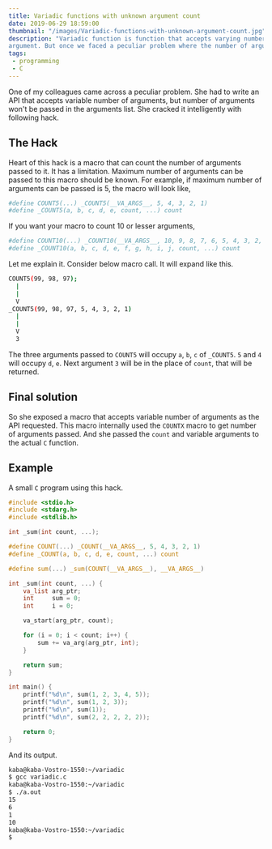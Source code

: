 ```yaml
---
title: Variadic functions with unknown argument count
date: 2019-06-29 18:59:00
thumbnail: "/images/Variadic-functions-with-unknown-argument-count.jpg"
description: "Variadic function is function that accepts varying number arguments. But often times we've to pass the number of arguments as the first
argument. But once we faced a peculiar problem where the number of arguments can't be passed. And we solved it in a peculiar ;) way."
tags:
 - programming
 - C
---
```


One of my colleagues came across a peculiar problem. She had to write an API that accepts variable number of arguments, but number of arguments won't be passed in the arguments list. She cracked it intelligently with following hack.

## The Hack
Heart of this hack is a macro that can count the number of arguments passed to it. It has a limitation. Maximum number of arguments can be passed to this macro should be known. For example, if maximum number of arguments can be passed is 5, the macro will look like,

```sh
#define COUNT5(...) _COUNT5(__VA_ARGS__, 5, 4, 3, 2, 1)
#define _COUNT5(a, b, c, d, e, count, ...) count
```

If you want your macro to count 10 or lesser arguments,

```sh
#define COUNT10(...) _COUNT10(__VA_ARGS__, 10, 9, 8, 7, 6, 5, 4, 3, 2, 1)
#define _COUNT10(a, b, c, d, e, f, g, h, i, j, count, ...) count
```

Let me explain it. Consider below macro call. It will expand like this.

```sh
COUNT5(99, 98, 97);
  |
  |
  V
_COUNT5(99, 98, 97, 5, 4, 3, 2, 1)
  |
  |
  V
  3
```

The three arguments passed to `COUNT5` will occupy `a`, `b`, `c` of `_COUNT5`. `5` and `4` will occupy `d`, `e`. Next argument `3` will be in the place of `count`, that will be returned.

## Final solution
So she exposed a macro that accepts variable number of arguments as the API requested. This macro internally used the `COUNTX` macro to get number of arguments passed. And she passed the `count` and variable arguments to the actual `C` function. 

## Example
A small `C` program using this hack.

```C
#include <stdio.h>
#include <stdarg.h>
#include <stdlib.h>

int _sum(int count, ...);

#define COUNT(...) _COUNT(__VA_ARGS__, 5, 4, 3, 2, 1)
#define _COUNT(a, b, c, d, e, count, ...) count

#define sum(...) _sum(COUNT(__VA_ARGS__), __VA_ARGS__)

int _sum(int count, ...) {
	va_list	arg_ptr;
	int		sum = 0;
	int		i = 0;

	va_start(arg_ptr, count);

	for (i = 0; i < count; i++) {
		sum += va_arg(arg_ptr, int);
	}

	return sum;
}

int main() {
	printf("%d\n", sum(1, 2, 3, 4, 5));
	printf("%d\n", sum(1, 2, 3));
	printf("%d\n", sum(1));
	printf("%d\n", sum(2, 2, 2, 2, 2));

	return 0;
}
```

And its output.

```sh
kaba@kaba-Vostro-1550:~/variadic
$ gcc variadic.c
kaba@kaba-Vostro-1550:~/variadic
$ ./a.out
15
6
1
10
kaba@kaba-Vostro-1550:~/variadic
$
```
